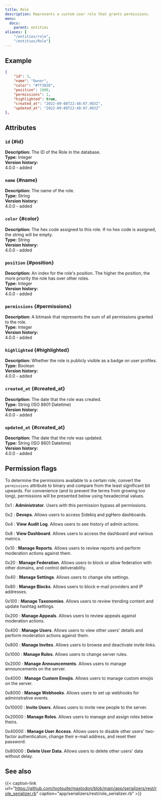 ```yaml
---
title: Role
description: Represents a custom user role that grants permissions.
menu:
  docs:
    parent: entities
aliases: [
	"/entities/role",
	"/entities/Role"]
---
```


## Example

```json
{
	"id": 3,
	"name": "Owner",
	"color": "#ff3838",
	"position": 1000,
	"permissions": 1,
	"highlighted": true,
	"created_at": "2022-09-08T22:48:07.983Z",
	"updated_at": "2022-09-08T22:48:07.983Z"
},
```

## Attributes

### `id` {#id}

**Description:** The ID of the Role in the database.\
**Type:** Integer\
**Version history:**\
4.0.0 - added

### `name` {#name}

**Description:** The name of the role.\
**Type:** String\
**Version history:**\
4.0.0 - added

### `color` {#color}

**Description:** The hex code assigned to this role. If no hex code is assigned, the string will be empty.\
**Type:** String\
**Version history:**\
4.0.0 - added

### `position` {#position}

**Description:** An index for the role's position. The higher the position, the more priority the role has over other roles.\
**Type:** Integer\
**Version history:**\
4.0.0 - added

### `permissions` {#permissions}

**Description:** A bitmask that represents the sum of all permissions granted to the role.\
**Type:** Integer\
**Version history:**\
4.0.0 - added

### `highlighted` {#highlighted}

**Description:** Whether the role is publicly visible as a badge on user profiles.\
**Type:** Boolean\
**Version history:**\
4.0.0 - added

### `created_at` {#created_at}

**Description:** The date that the role was created.\
**Type:** String (ISO 8601 Datetime)\
**Version history:**\
4.0.0 - added

### `updated_at` {#created_at}

**Description:** The date that the role was updated.\
**Type:** String (ISO 8601 Datetime)\
**Version history:**\
4.0.0 - added

## Permission flags

To determine the permissions available to a certain role, convert the `permissions` attribute to binary and compare from the least significant bit upwards. For convenience (and to prevent the terms from growing too long), permissions will be presented below using hexadecimal values.

0x1
: **Administrator**. Users with this permission bypass all permissions.

0x2
: **Devops**. Allows users to access Sidekiq and pgHero dashboards.

0x4
: **View Audit Log**. Allows users to see history of admin actions.

0x8
: **View Dashboard**. Allows users to access the dashboard and various metrics.

0x10
: **Manage Reports**. Allows users to review reports and perform moderation actions against them.

0x20
: **Manage Federation**. Allows users to block or allow federation with other domains, and control deliverability.

0x40
: **Manage Settings**. Allows users to change site settings.

0x80
: **Manage Blocks**. Allows users to block e-mail providers and IP addresses.

0x100
: **Manage Taxonomies**. Allows users to review trending content and update hashtag settings.

0x200
: **Manage Appeals**. Allows users to review appeals against moderation actions.

0x400
: **Manage Users**. Allows users to view other users' details and perform moderation actions against them.

0x800
: **Manage Invites**. Allows users to browse and deactivate invite links.

0x1000
: **Manage Rules**. Allows users to change server rules.

0x2000
: **Manage Announcements**. Allows users to manage announcements on the server.

0x4000
: **Manage Custom Emojis**. Allows users to manage custom emojis on the server.

0x8000
: **Manage Webhooks**. Allows users to set up webhooks for administrative events.

0x10000
: **Invite Users**. Allows users to invite new people to the server.

0x20000
: **Manage Roles**. Allows users to manage and assign roles below theirs.

0x40000
: **Manage User Access**. Allows users to disable other users' two-factor authentication, change their e-mail address, and reset their password.

0x80000
: **Delete User Data**. Allows users to delete other users' data without delay.

## See also

{{< caption-link url="https://github.com/tootsuite/mastodon/blob/main/app/serializers/rest/role_serializer.rb" caption="app/serializers/rest/role_serializer.rb" >}}